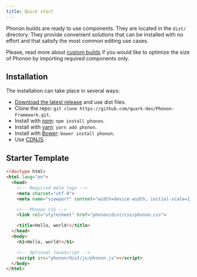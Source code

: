 ```yaml
---
title: Quick start
---
```


Phonon builds are ready to use components. They are located in the `dist/` directory.
They provide convenient solutions that can be installed with no effort and that satisfy the most common editing use cases.

Please, read more about [custom builds](#0_getting-started/2_custom-build) if you would like to optimize the size of Phonon by
importing required components only.

## Installation

The installation can take place in several ways:

- [Download the latest release](https://github.com/quark-dev/Phonon-Framework/releases) and use dist files.
- Clone the repo: `git clone https://github.com/quark-dev/Phonon-Framework.git`.
- Install with [npm](https://www.npmjs.com): `npm install phonon`.
- Install with [yarn](https://yarnpkg.com/en/): `yarn add phonon`.
- Install with [Bower](https://bower.io): `bower install phonon`.
- Use [CDNJS](https://cdnjs.com/libraries/PhononJs).

## Starter Template

```html
<!doctype html>
<html lang="en">
  <head>
    <!-- Required meta tags -->
    <meta charset="utf-8">
    <meta name="viewport" content="width=device-width, initial-scale=1, shrink-to-fit=no">

    <!-- Phonon CSS -->
    <link rel="stylesheet" href="phonon/dist/css/phonon.css">

    <title>Hello, world!</title>
  </head>
  <body>
    <h1>Hello, world!</h1>

    <!-- Optional JavaScript -->
    <script src="phonon/dist/js/phonon.js"></script>
  </body>
</html>
```
